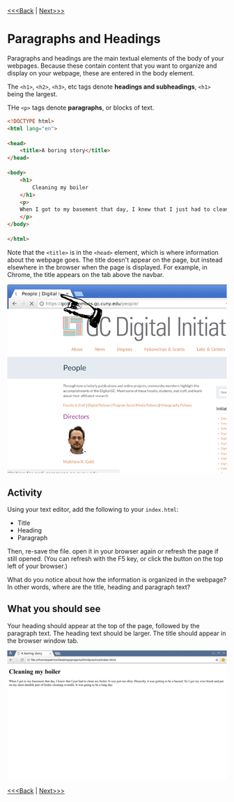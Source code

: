 [<<<Back](elements.md) | [Next>>>](links.md)

# Paragraphs and Headings

Paragraphs and headings are the main textual elements of the body of your webpages. Because these contain content that you want to organize and display on your webpage, these are entered in the body element. 

The `<h1>`, `<h2>`, `<h3>`, etc tags denote **headings and subheadings**, `<h1>` being the largest.

THe `<p>` tags denote **paragraphs**, or blocks of text.

```html
<!DOCTYPE html>
<html lang="en">

<head>
	<title>A boring story</title>
</head>

<body>
	<h1>
		Cleaning my boiler
	</h1>
	<p>
	When I got to my basement that day, I knew that I just had to clean my boiler. It was just too dirty. Honestly, it was getting to be a hazard. So I got my wire brush and put on my most durable pair of boiler-cleaning overalls. It was going to be a long day.
	</p>
</body>

</html>
```
Note that the `<title>` is in the `<head>` element, which is where information about the webpage goes. The title doesn't appear on the page, but instead elsewhere in the browser when the page is displayed. For example, in Chrome, the title appears on the tab above the navbar.

![Image showing where the title appears in the Chrome web browser](../images/title.png)

## Activity

Using your text editor, add the following to your `index.html`:

- Title
- Heading
- Paragraph 

Then, re-save the file. open it in your browser again or refresh the page if still opened. (You can refresh with the F5 key, or click the button on the top left of your browser.)

What do you notice about how the information is organized in the webpage? In other words, where are the title, heading and paragraph text?

## What you should see

Your heading should appear at the top of the page, followed by the paragraph text. The heading text should be larger. The title should appear in the browser window tab. 

![Image of the boiler example above rendered in Google Chrome](../images/boiler-example.png)

[<<<Back](elements.md) | [Next>>>](links.md)
